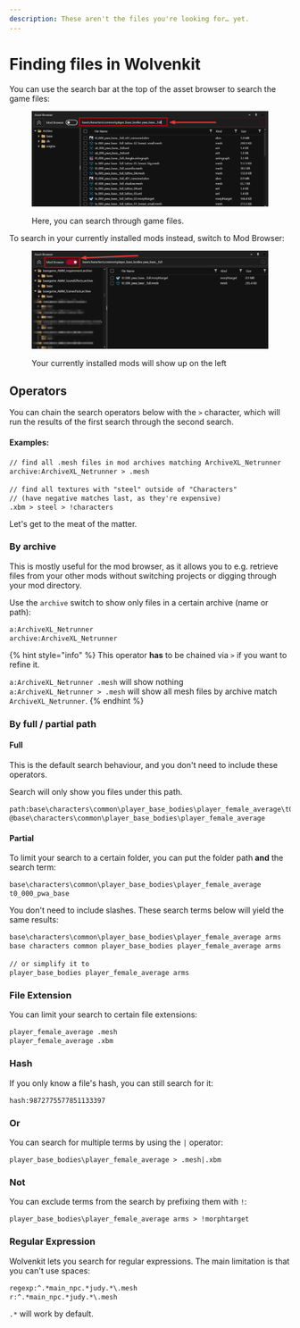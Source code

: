 ```yaml
---
description: These aren't the files you're looking for… yet.
---
```


# Finding files in Wolvenkit

You can use the search bar at the top of the asset browser to search the game files:

<figure><img src="../../.gitbook/assets/asset_browser_search_bar.png" alt=""><figcaption><p>Here, you can search through game files.</p></figcaption></figure>

To search in your currently installed mods instead, switch to Mod Browser:

<figure><img src="../../.gitbook/assets/asset_browser_mod_browser.png" alt=""><figcaption><p>Your currently installed mods will show up on the left</p></figcaption></figure>

## Operators

You can chain the search operators below with the `>` character, which will run the results of the first search through the second search.

#### Examples:

```
// find all .mesh files in mod archives matching ArchiveXL_Netrunner
archive:ArchiveXL_Netrunner > .mesh

// find all textures with "steel" outside of "Characters"
// (have negative matches last, as they're expensive)
.xbm > steel > !characters
```

Let's get to the meat of the matter.

### By archive

This is mostly useful for the mod browser, as it allows you to e.g. retrieve files from your other mods without switching projects or digging through your mod directory.&#x20;

Use the `archive` switch to show only files in a certain archive (name or path):

```
a:ArchiveXL_Netrunner
archive:ArchiveXL_Netrunner
```

{% hint style="info" %}
This operator **has** to be chained via `>` if you want to refine it.

`a:ArchiveXL_Netrunner .mesh` will show nothing\
`a:ArchiveXL_Netrunner > .mesh` will show all mesh files by archive match `ArchiveXL_Netrunner`.
{% endhint %}

### By full / partial path

#### Full

This is the default search behaviour, and you don't need to include these operators.&#x20;

Search will only show you files under this path.

```
path:base\characters\common\player_base_bodies\player_female_average\t0_000_pwa_base__full.mesh
@base\characters\common\player_base_bodies\player_female_average
```

#### Partial

To limit your search to a certain folder, you can put the folder path **and** the search term:

```
base\characters\common\player_base_bodies\player_female_average t0_000_pwa_base
```

You don't need to include slashes. These search terms below will yield the same results:

```
base\characters\common\player_base_bodies\player_female_average arms
base characters common player_base_bodies player_female_average arms

// or simplify it to
player_base_bodies player_female_average arms
```

### File Extension

You can limit your search to certain file extensions:

```
player_female_average .mesh
player_female_average .xbm
```

### Hash

If you only know a file's hash, you can still search for it:

```
hash:9872775577851133397
```

### Or

You can search for multiple terms by using the `|` operator:&#x20;

```
player_base_bodies\player_female_average > .mesh|.xbm
```

### Not

You can exclude terms from the search by prefixing them with `!`:

```
player_base_bodies\player_female_average arms > !morphtarget
```

### Regular Expression

Wolvenkit lets you search for regular expressions. The main limitation is that you can't use spaces:

```
regexp:^.*main_npc.*judy.*\.mesh
r:^.*main_npc.*judy.*\.mesh
```

`.*` will work by default.
